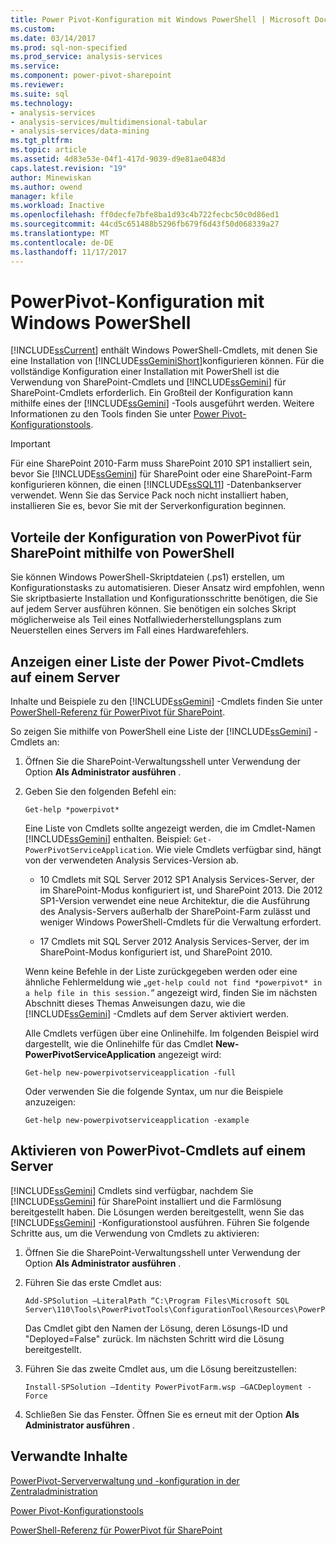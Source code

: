 ```yaml
---
title: Power Pivot-Konfiguration mit Windows PowerShell | Microsoft Docs
ms.custom: 
ms.date: 03/14/2017
ms.prod: sql-non-specified
ms.prod_service: analysis-services
ms.service: 
ms.component: power-pivot-sharepoint
ms.reviewer: 
ms.suite: sql
ms.technology:
- analysis-services
- analysis-services/multidimensional-tabular
- analysis-services/data-mining
ms.tgt_pltfrm: 
ms.topic: article
ms.assetid: 4d83e53e-04f1-417d-9039-d9e81ae0483d
caps.latest.revision: "19"
author: Minewiskan
ms.author: owend
manager: kfile
ms.workload: Inactive
ms.openlocfilehash: ff0decfe7bfe8ba1d93c4b722fecbc50c0d86ed1
ms.sourcegitcommit: 44cd5c651488b5296fb679f6d43f50d068339a27
ms.translationtype: MT
ms.contentlocale: de-DE
ms.lasthandoff: 11/17/2017
---
```

# <a name="power-pivot-configuration-using-windows-powershell"></a>PowerPivot-Konfiguration mit Windows PowerShell
  [!INCLUDE[ssCurrent](../../includes/sscurrent-md.md)] enthält Windows PowerShell-Cmdlets, mit denen Sie eine Installation von [!INCLUDE[ssGeminiShort](../../includes/ssgeminishort-md.md)]konfigurieren können. Für die vollständige Konfiguration einer Installation mit PowerShell ist die Verwendung von SharePoint-Cmdlets und [!INCLUDE[ssGemini](../../includes/ssgemini-md.md)] für SharePoint-Cmdlets erforderlich. Ein Großteil der Konfiguration kann mithilfe eines der [!INCLUDE[ssGemini](../../includes/ssgemini-md.md)] -Tools ausgeführt werden. Weitere Informationen zu den Tools finden Sie unter [Power Pivot-Konfigurationstools](../../analysis-services/power-pivot-sharepoint/power-pivot-configuration-tools.md).  
  
> [!IMPORTANT]  
>  Für eine SharePoint 2010-Farm muss SharePoint 2010 SP1 installiert sein, bevor Sie [!INCLUDE[ssGemini](../../includes/ssgemini-md.md)] für SharePoint oder eine SharePoint-Farm konfigurieren können, die einen [!INCLUDE[ssSQL11](../../includes/sssql11-md.md)] -Datenbankserver verwendet. Wenn Sie das Service Pack noch nicht installiert haben, installieren Sie es, bevor Sie mit der Serverkonfiguration beginnen.  
  
## <a name="benefits-of-configuring-power-pivot-for-sharepoint-using-powershell"></a>Vorteile der Konfiguration von PowerPivot für SharePoint mithilfe von PowerShell  
 Sie können Windows PowerShell-Skriptdateien (.ps1) erstellen, um Konfigurationstasks zu automatisieren. Dieser Ansatz wird empfohlen, wenn Sie skriptbasierte Installation und Konfigurationsschritte benötigen, die Sie auf jedem Server ausführen können. Sie benötigen ein solches Skript möglicherweise als Teil eines Notfallwiederherstellungsplans zum Neuerstellen eines Servers im Fall eines Hardwarefehlers.  
  
## <a name="view-a-list-of-the-power-pivot-cmdlets-on-a-server"></a>Anzeigen einer Liste der Power Pivot-Cmdlets auf einem Server  
 Inhalte und Beispiele zu den [!INCLUDE[ssGemini](../../includes/ssgemini-md.md)] -Cmdlets finden Sie unter [PowerShell-Referenz für PowerPivot für SharePoint](../../analysis-services/powershell/powershell-reference-for-power-pivot-for-sharepoint.md).  
  
 So zeigen Sie mithilfe von PowerShell eine Liste der [!INCLUDE[ssGemini](../../includes/ssgemini-md.md)] -Cmdlets an:  
  
1.  Öffnen Sie die SharePoint-Verwaltungsshell unter Verwendung der Option **Als Administrator ausführen** .  
  
2.  Geben Sie den folgenden Befehl ein:  
  
    ```  
    Get-help *powerpivot*  
    ```  
  
     Eine Liste von Cmdlets sollte angezeigt werden, die im Cmdlet-Namen [!INCLUDE[ssGemini](../../includes/ssgemini-md.md)] enthalten. Beispiel: `Get-PowerPivotServiceApplication`. Wie viele Cmdlets verfügbar sind, hängt von der verwendeten Analysis Services-Version ab.  
  
    -   10 Cmdlets mit SQL Server 2012 SP1 Analysis Services-Server, der im SharePoint-Modus konfiguriert ist, und SharePoint 2013. Die 2012 SP1-Version verwendet eine neue Architektur, die die Ausführung des Analysis-Servers außerhalb der SharePoint-Farm zulässt und weniger Windows PowerShell-Cmdlets für die Verwaltung erfordert.  
  
    -   17 Cmdlets mit SQL Server 2012 Analysis Services-Server, der im SharePoint-Modus konfiguriert ist, und SharePoint 2010.  
  
     Wenn keine Befehle in der Liste zurückgegeben werden oder eine ähnliche Fehlermeldung wie „`get-help could not find *powerpivot* in a help file in this session.`“ angezeigt wird, finden Sie im nächsten Abschnitt dieses Themas Anweisungen dazu, wie die [!INCLUDE[ssGemini](../../includes/ssgemini-md.md)] -Cmdlets auf dem Server aktiviert werden.  
  
     Alle Cmdlets verfügen über eine Onlinehilfe. Im folgenden Beispiel wird dargestellt, wie die Onlinehilfe für das Cmdlet **New-PowerPivotServiceApplication** angezeigt wird:  
  
    ```  
    Get-help new-powerpivotserviceapplication -full  
    ```  
  
     Oder verwenden Sie die folgende Syntax, um nur die Beispiele anzuzeigen:  
  
    ```  
    Get-help new-powerpivotserviceapplication -example  
    ```  
  
## <a name="enable-power-pivot-cmdlets-on-a-server"></a>Aktivieren von PowerPivot-Cmdlets auf einem Server  
 [!INCLUDE[ssGemini](../../includes/ssgemini-md.md)] Cmdlets sind verfügbar, nachdem Sie [!INCLUDE[ssGemini](../../includes/ssgemini-md.md)] für SharePoint installiert und die Farmlösung bereitgestellt haben. Die Lösungen werden bereitgestellt, wenn Sie das [!INCLUDE[ssGemini](../../includes/ssgemini-md.md)] -Konfigurationstool ausführen. Führen Sie folgende Schritte aus, um die Verwendung von Cmdlets zu aktivieren:  
  
1.  Öffnen Sie die SharePoint-Verwaltungsshell unter Verwendung der Option **Als Administrator ausführen** .  
  
2.  Führen Sie das erste Cmdlet aus:  
  
    ```  
    Add-SPSolution –LiteralPath “C:\Program Files\Microsoft SQL Server\110\Tools\PowerPivotTools\ConfigurationTool\Resources\PowerPivotFarm.wsp”  
    ```  
  
     Das Cmdlet gibt den Namen der Lösung, deren Lösungs-ID und "Deployed=False" zurück. Im nächsten Schritt wird die Lösung bereitgestellt.  
  
3.  Führen Sie das zweite Cmdlet aus, um die Lösung bereitzustellen:  
  
    ```  
    Install-SPSolution –Identity PowerPivotFarm.wsp –GACDeployment -Force  
    ```  
  
4.  Schließen Sie das Fenster. Öffnen Sie es erneut mit der Option **Als Administrator ausführen** .  
  
## <a name="related-content"></a>Verwandte Inhalte  
 [PowerPivot-Serververwaltung und -konfiguration in der Zentraladministration](../../analysis-services/power-pivot-sharepoint/power-pivot-server-administration-and-configuration-in-central-administration.md)  
  
 [Power Pivot-Konfigurationstools](../../analysis-services/power-pivot-sharepoint/power-pivot-configuration-tools.md)  
  
 [PowerShell-Referenz für PowerPivot für SharePoint](../../analysis-services/powershell/powershell-reference-for-power-pivot-for-sharepoint.md)  
  
  
